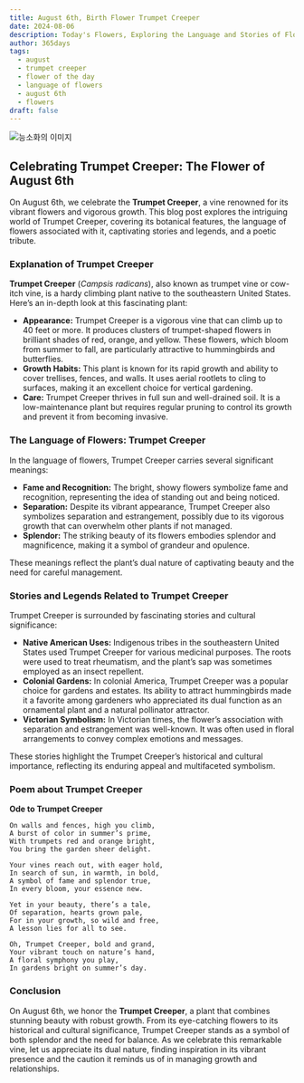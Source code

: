 ```yaml
---
title: August 6th, Birth Flower Trumpet Creeper
date: 2024-08-06
description: Today's Flowers, Exploring the Language and Stories of Flowers Trumpet Creeper
author: 365days
tags:
  - august
  - trumpet creeper
  - flower of the day
  - language of flowers
  - august 6th
  - flowers
draft: false
---
```



![능소화의 이미지](https://cdn.pixabay.com/photo/2020/06/14/14/59/flowers-5298209_1280.jpg#center)

## Celebrating Trumpet Creeper: The Flower of August 6th

On August 6th, we celebrate the **Trumpet Creeper**, a vine renowned for its vibrant flowers and vigorous growth. This blog post explores the intriguing world of Trumpet Creeper, covering its botanical features, the language of flowers associated with it, captivating stories and legends, and a poetic tribute.

### Explanation of Trumpet Creeper

**Trumpet Creeper** (*Campsis radicans*), also known as trumpet vine or cow-itch vine, is a hardy climbing plant native to the southeastern United States. Here’s an in-depth look at this fascinating plant:

- **Appearance:** Trumpet Creeper is a vigorous vine that can climb up to 40 feet or more. It produces clusters of trumpet-shaped flowers in brilliant shades of red, orange, and yellow. These flowers, which bloom from summer to fall, are particularly attractive to hummingbirds and butterflies.
- **Growth Habits:** This plant is known for its rapid growth and ability to cover trellises, fences, and walls. It uses aerial rootlets to cling to surfaces, making it an excellent choice for vertical gardening.
- **Care:** Trumpet Creeper thrives in full sun and well-drained soil. It is a low-maintenance plant but requires regular pruning to control its growth and prevent it from becoming invasive.

### The Language of Flowers: Trumpet Creeper

In the language of flowers, Trumpet Creeper carries several significant meanings:

- **Fame and Recognition:** The bright, showy flowers symbolize fame and recognition, representing the idea of standing out and being noticed.
- **Separation:** Despite its vibrant appearance, Trumpet Creeper also symbolizes separation and estrangement, possibly due to its vigorous growth that can overwhelm other plants if not managed.
- **Splendor:** The striking beauty of its flowers embodies splendor and magnificence, making it a symbol of grandeur and opulence.

These meanings reflect the plant’s dual nature of captivating beauty and the need for careful management.

### Stories and Legends Related to Trumpet Creeper

Trumpet Creeper is surrounded by fascinating stories and cultural significance:

- **Native American Uses:** Indigenous tribes in the southeastern United States used Trumpet Creeper for various medicinal purposes. The roots were used to treat rheumatism, and the plant’s sap was sometimes employed as an insect repellent.
- **Colonial Gardens:** In colonial America, Trumpet Creeper was a popular choice for gardens and estates. Its ability to attract hummingbirds made it a favorite among gardeners who appreciated its dual function as an ornamental plant and a natural pollinator attractor.
- **Victorian Symbolism:** In Victorian times, the flower’s association with separation and estrangement was well-known. It was often used in floral arrangements to convey complex emotions and messages.

These stories highlight the Trumpet Creeper’s historical and cultural importance, reflecting its enduring appeal and multifaceted symbolism.

### Poem about Trumpet Creeper

**Ode to Trumpet Creeper**

	On walls and fences, high you climb,
	A burst of color in summer’s prime,
	With trumpets red and orange bright,
	You bring the garden sheer delight.
	
	Your vines reach out, with eager hold,
	In search of sun, in warmth, in bold,
	A symbol of fame and splendor true,
	In every bloom, your essence new.
	
	Yet in your beauty, there’s a tale,
	Of separation, hearts grown pale,
	For in your growth, so wild and free,
	A lesson lies for all to see.
	
	Oh, Trumpet Creeper, bold and grand,
	Your vibrant touch on nature’s hand,
	A floral symphony you play,
	In gardens bright on summer’s day.

### Conclusion

On August 6th, we honor the **Trumpet Creeper**, a plant that combines stunning beauty with robust growth. From its eye-catching flowers to its historical and cultural significance, Trumpet Creeper stands as a symbol of both splendor and the need for balance. As we celebrate this remarkable vine, let us appreciate its dual nature, finding inspiration in its vibrant presence and the caution it reminds us of in managing growth and relationships.
